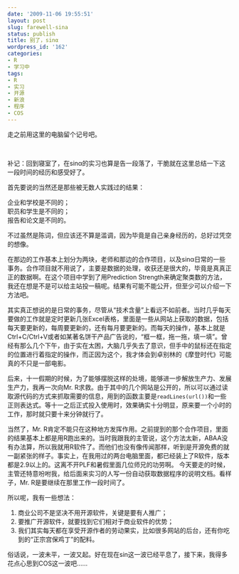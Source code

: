 ```yaml
---
date: '2009-11-06 19:55:51'
layout: post
slug: farewell-sina
status: publish
title: 别了，sinα
wordpress_id: '162'
categories:
- R
- 学习中
tags:
- R
- 实习
- 开源
- 新浪
- 程序
- COS
---
```


走之前用这里的电脑留个记号吧。

 

补记：回到寝室了，在sinα的实习也算是告一段落了，干脆就在这里总结一下这一段时间的经历和感受好了。

首先要说的当然还是那些被无数人实践过的结果：

企业和学校是不同的；  
职员和学生是不同的；  
报告和论文是不同的。  

不过虽然是陈词，但应该还不算是滥调，因为毕竟是自己亲身经历的，总好过凭空的想像。

在那边的工作基本上划分为两块，老师和那边的合作项目，以及sinα日常的一些事务。合作项目就不用说了，主要是数据的处理，收获还是很大的，毕竟是真真正正的数据啊。在这个项目中学到了用Prediction Strength来确定聚类数的方法，我还在想是不是可以给主站投一稿呢。结果有可能不能公开，但至少可以介绍一下方法吧。

其实真正想说的是日常的事务，尽管从“技术含量”上看远不如前者。当时几乎每天要做的工作就是定时更新几张Excel表格，里面是一些从网站上获取的数据，包括每天要更新的，每周要更新的，还有每月要更新的。而每天的操作，基本上就是Ctrl+C/Ctrl+V或者如某著名饼干产品广告说的，“框一框，拖一拖，填一填”。曾经有那么几个下午，由于实在太困，大脑几乎失去了意识，但手中的鼠标还在指定的位置进行着指定的操作，而正因为这个，我才体会到卓别林的《摩登时代》可能真的不只是一部电影。

后来，十一假期的时候，为了能够摆脱这样的处境，能够进一步解放生产力、发展生产力，我再一次向Mr. R求救。由于其中的几个网站是公开的，所以可以通过读取源代码的方式来抓取需要的信息，用到的函数主要是`readLines(url())`和一些正则表达式。等十一之后正式投入使用时，效果确实十分明显，原来要一个小时的工作，那时就只要十来分钟就行了。

当然了，Mr. R肯定不能只在这种地方发挥作用。之前提到的那个合作项目，里面的结果基本上都是用R跑出来的。当时我跟我的主管说，这个方法太新，ABAA没有办法算，所以我就用R软件了。而他们也没有像传闻那样，听到是开源免费的就一副紧张的样子。事实上，在我用过的两台电脑里面，都已经装上了R软件，版本都是2.9以上的。这离不开PLF和暑假里面几位师兄的功劳啊。
今天要走的时候，主管还特意吩咐我，给后面来实习的人写一份自动获取数据程序的说明文档。看样子，Mr. R是要继续在那里工作一段时间了。

所以呢，我有一些想法：

1. 商业公司不是坚决不用开源软件，关键是要有人推广；  
2. 要推广开源软件，就要找到它们相对于商业软件的优势；  
3. 我们其实每天都在享受开源作者的劳动果实，比如很多网站的后台，还有你吃到的“正宗宫保鸡丁”的配料。  

俗话说，一波未平，一波又起。好在现在sin这一波已经平息了，接下来，我得多花点心思到COS这一波吧……
